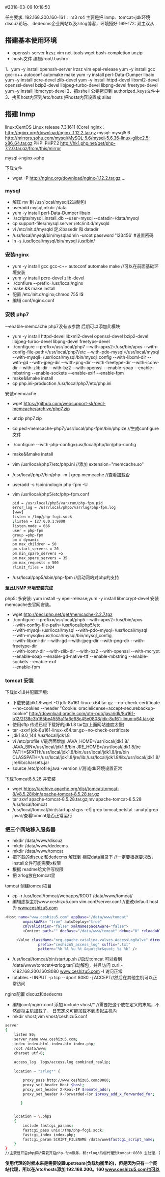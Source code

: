 #2018-03-06 10:18:50

任务要求:
192.168.200.160-161： rs3 rs4 主要是把 lnmp、tomcat+jdk环境 discuz论坛、
                      dedecms企业网站以及zrlog博客，环境搭好
            169-172:  双主双从


## 搭建基本使用环境

* openssh-server  lrzsz vim net-tools wget bash-completion unzip
* hosts文件 编辑/root/.bashrc

1、yum -y install openssh-server lrzsz vim epel-release
   yum -y install gcc gcc-c++ autoconf automake make 
   yum -y install perl-Data-Dumper libaio
   yum -y install pcre-devel zlib-devel
   yum -y install httpd-devel  libxml2-devel  openssl-devel bzip2-devel libjpeg-turbo-devel libpng-devel freetype-devel
   yum -y install libmcrypt-devel
2、把xshell 公钥拷贝到 authorized_keys文件中
3、拷贝host内容到/etc/hosts 把hosts内容设置成 alias
 
## 搭建 lnmp

linux:CentOS Linux release 7.3.1611 (Core)
nginx： http://nginx.org/download/nginx-1.12.2.tar.gz
mysql: mysql5.6  http://mirrors.sohu.com/mysql/MySQL-5.6/mysql-5.6.35-linux-glibc2.5-x86_64.tar.gz
PHP: PHP7.2 http://hk1.php.net/get/php-7.2.0.tar.gz/from/this/mirror

mysql->nginx->php

下载文件
* wget -P http://nginx.org/download/nginx-1.12.2.tar.gz
...

### mysql

* 解压 mv 到 /usr/local/mysql(2进制包)
* useradd mysql;mkdir /data
* yum -y install perl-Data-Dumper libaio
* ./scripts/mysql_install_db --user=mysql --datadir=/data/mysql
* cp support-files/mysql.server /etc/init.d/mysqld
* vi /etc/init.d/mysqld
  定义basedir 和 datadir
* /usr/local/mysql/bin/mysqladmin -uroot password '123456' #设置密码
* ln -s /usr/local/mysql/bin/mysql /usr/bin/

### 安装nginx

* yum -y install gcc gcc-c++ autoconf automake make //可以在前面基础环境安装
* yum -y install pcre-devel zlib-devel
* ./confiure --prefix=/usr/local/nginx
* make && make install
* 配置 /etc/init.d/nginx;chmod 755 !$
* 编辑 conf/nginx.conf

### 安装 php7

--enable-memcache php7没有该参数 后期可以添加此模块

* yum -y install httpd-devel  libxml2-devel  openssl-devel bzip2-devel libjpeg-turbo-devel libpng-devel freetype-devel
* ./configure --prefix=/usr/local/php7 --with-apxs2=/usr/bin/apxs --with-config-file-path=/usr/local/php7/etc --with-pdo-mysql=/usr/local/mysql --with-mysqli=/usr/local/mysql/bin/mysql_config --with-libxml-dir --with-gd --with-jpeg-dir --with-png-dir --with-freetype-dir --with-iconv-dir --with-zlib-dir --with-bz2 --with-openssl --enable-soap --enable-mbstring --enable-sockets --enable-exif --enable-fpm 
* make&&make install 
* cp php.ini-production /usr/local/php7/etc/php.ini

 安装memcache
 * wget https://github.com/websupport-sk/pecl-memcache/archive/php7.zip
 * unzip  php7.zip
 * cd pecl-memcache-php7;/usr/local/php-fpm/bin/phpize //生成configure文件
 * ./configure --with-php-config=/usr/local/php/bin/php-config
 * make&&make install 
 * vim /usr/local/php7/etc/php.ini //添加 extension="memcache.so"
 * /usr/local/php7/bin/php -m | grep memcache //查看加载否
 
 * useradd -s /sbin/nologin php-fpm -U
 * vim /usr/local/php5/etc/php-fpm.conf

     ```bash
     pid = /usr/local/php5/var/run/php-fpm.pid
     error_log = /usr/local/php5/var/log/php-fpm.log
     [www]
     listen = /tmp/php-fcgi.sock
     ;listen = 127.0.0.1:9000
     listen.mode = 666
     user = php-fpm
     group =php-fpm
     pm = dynamic
     pm.max_children = 50
     pm.start_servers = 20
     pm.min_spare_servers =5
     pm.max_spare_servers = 35
     pm.max_requests = 500
     rlimit_files = 1024

     ```
* /usr/local/php5/sbin/php-fpm //启动网站对php的支持

**至此LNMP 环境安装完成**

php5: 多安装: yum install -y epel-release;yum -y install libmcrypt-devel
安装memcache去官网安装。
* wget http://pecl.php.net/get/memcache-2.2.7.tgz
* ./configure --prefix=/usr/local/php5 --with-apxs2=/usr/bin/apxs \
--with-config-file-path=/usr/local/php5/etc \
--with-mysql=/usr/local/mysql --with-pdo-mysql=/usr/local/mysql \
--with-mysqli=/usr/local/mysql/bin/mysql_config \
--with-libxml-dir --with-gd --with-jpeg-dir --with-png-dir --with-freetype-dir \
--with-iconv-dir --with-zlib-dir --with-bz2 --with-openssl --with-mcrypt \
--enable-soap --enable-gd-native-ttf --enable-mbstring --enable-sockets --enable-exif \
--enable-fpm



### tomcat 安装

下载jdk1.8并配置环境:
* 下载安装jdk1.8:wget -O jdk-8u161-linux-x64.tar.gz --no-check-certificate --no-cookies --header "Cookie: oraclelicense=accept-securebackup-cookie" http://download.oracle.com/otn-pub/java/jdk/8u161-b12/2f38c3b165be4555a1fa6e98c45e0808/jdk-8u161-linux-x64.tar.gz
* 使用sftp 传递已经下载好的jdk1.8 tar包(上面网站速度太慢)
* tar -zxvf jdk-8u161-linux-x64.tar.gz--no-check-certificate
* jdk1.8.0_144 /usr/local/jdk1.8
* vi /etc/profile //最后面增加
  JAVA_HOME=/usr/local/jdk1.8/
  JAVA_BIN=/usr/local/jdk1.8/bin
  JRE_HOME=/usr/local/jdk1.8/jre
  PATH=$PATH:/usr/local/jdk1.8/bin:/usr/local/jdk1.8/jre/bin
  CLASSPATH=/usr/local/jdk1.8/jre/lib:/usr/local/jdk1.8/lib:/usr/local/jdk1.8/jre/lib/charsets.jar
* source /etc/profile;java -version //测试jdk环境设置正常

下载Tomcat8.5.28 并安装

* wget https://archive.apache.org/dist/tomcat/tomcat-8/v8.5.28/bin/apache-tomcat-8.5.28.tar.gz
* tar zxvf apache-tomcat-8.5.28.tar.gz;mv apache-tomcat-8.5.28 /usr/local/tomcat
* /usr/local/tomcat/bin/startup.sh;ps -ef| grep tomcat;netstat -anutp|grep java//查看tomcat是否正常运行


### 把三个网站移入服务器

* mkdir /data/www/discuz
* mkdir /data/www/dedecms
* mkdir /data/www/tomcat
* 把下载的discuz 和dedecms 解压到 相应data目录下 //一定要根据要求改，install文件可能需要x权限
* 根据 readme给文件写权限
* 把 zrlog放在tomcat里

tomcat 创建tomcat项目

* cp -r /usr/local/tomcat/webapps/ROOT /data/www/tomcat/
* 编辑虚拟主机www.ceshizu5.com vim conf/server.conf //更改default host 为 www.ceshizu5.com

```bash
<Host name="www.ceshizu5.com" appBase="/data/www/tomcat"
        unpackWARs= "true" autoDeploy="true"
        xmlValidation="false" xmlNamespaceAware="false">
        <Context path="" docBase="/data/www/tomcat" debug="0" reloadable="true" crossContext="true"/>

     <Valve className="org.apache.catalina.valves.AccessLogValve" directory="logs"
               prefix="ceshizu5_access_log" suffix=".txt"
               pattern="%h %l %u %t &quot;%r&quot; %s %b" />
```

* /usr/local/tomcat/bin/startup.sh //启动tomcat 可以看到 /data/www/tomcat中zrlog.tar自动解包，并且访问
  curl -x192.168.200.160:8080 www.ceshizu5.com -I 访问正常
* iptables -I INPUT -p tcp --dport 8080 -j ACCEPT//然后在其他主机可以正常访问

nginx配置 discuz和dedecms

* 编辑conf/nginx.conf 添加 include vhost/* //需要把这个放在定义的末尾，不然虚拟主机加载了，
  日志定义可能加载不到虚拟主机内
* mkdir vhost;vim vhost/ceshizu5.conf

```bash
server
{
    listen 80;
    server_name www.ceshizu5.com;
    index index.html index.htm index.php;
    root /data/www;
    charset utf-8;
    
    access_log	logs/access.log	combined_realip;
    
    location ~ "zrlog*" {      

        proxy_pass http://www.ceshizu5.com:8080; 
        proxy_set_header Host $host;
        proxy_set_header X-Real-IP $remote_addr;
        proxy_set_header X-Forwarded-For $proxy_add_x_forwarded_for;
 
       } 


    location ~ \.php$
    {
        include fastcgi_params;
        fastcgi_pass unix:/tmp/php-fcgi.sock;
        fastcgi_index index.php;
        fastcgi_param SCRIPT_FILENAME /data/www$fastcgi_script_name;
    }
}
//主要是开启php解析需要开启php-fpm服务，和zrlog/后缀代理到tomcat:8080 去处理，其他直接访问
```
**使用代理的时候本来是需要设置upstream(负载均衡里的)，但是因为只有一个网站代理，所以在/etc/hosts添加
192.168.200。160 www.ceshizu5.com也可以**
